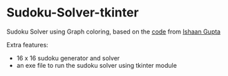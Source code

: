 # Sudoku-Solver-tkinter
Sudoku Solver using Graph coloring, based on the [code](https://github.com/Ishaan97/Sudoku-Solver-Graph-Coloring) from [Ishaan Gupta](https://github.com/Ishaan97)

Extra features: 
- 16 x 16 sudoku generator and solver
- an exe file to run the sudoku solver using tkinter module
